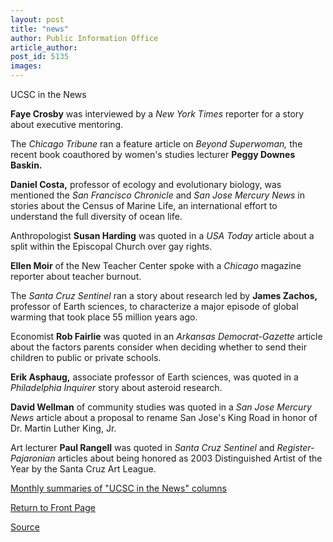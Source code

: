 ```yaml
---
layout: post
title: "news"
author: Public Information Office
article_author: 
post_id: 5135
images:
---
```


<p class="pagehead">
  UCSC in the News
</p>
<p>
  <b>Faye Crosby</b> was interviewed by a <i>New York Times</i> reporter for a story about executive mentoring.
</p>
<p>
  The <i>Chicago Tribune</i> ran a feature article on <i>Beyond Superwoman,</i> the recent book coauthored by women's studies lecturer <b>Peggy Downes Baskin.</b>
</p>
<p>
  <b>Daniel Costa,</b> professor of ecology and evolutionary biology, was mentioned the <i>San Francisco Chronicle</i> and <i>San Jose Mercury News</i> in stories about the Census of Marine Life, an international effort to understand the full diversity of ocean life.
</p>
<p>
  Anthropologist <b>Susan Harding</b> was quoted in a <i>USA Today</i> article about a split within the Episcopal Church over gay rights.
</p>
<p>
  <b>Ellen Moir</b> of the New Teacher Center spoke with a <i>Chicago</i> magazine reporter about teacher burnout.
</p>
<p>
  The <i>Santa Cruz Sentinel</i> ran a story about research led by <b>James Zachos,</b> professor of Earth sciences, to characterize a major episode of global warming that took place 55 million years ago.
</p>
<p>
  Economist <b>Rob Fairlie</b> was quoted in an <i>Arkansas Democrat-Gazette</i> article about the factors parents consider when deciding whether to send their children to public or private schools.
</p>
<p>
  <b>Erik Asphaug,</b> associate professor of Earth sciences, was quoted in a <i>Philadelphia Inquirer</i> story about asteroid research.
</p>
<p>
  <b>David Wellman</b> of community studies was quoted in a <i>San Jose Mercury News</i> article about a proposal to rename San Jose's King Road in honor of Dr. Martin Luther King, Jr.<br>
</p>
<p>
  Art lecturer <b>Paul Rangell</b> was quoted in <i>Santa Cruz Sentinel</i> and <i>Register-Pajaronian</i> articles about being honored as 2003 Distinguished Artist of the Year by the Santa Cruz Art League.
</p>
<p>
  <a href="http://www.ucsc.edu/news_events/media_highlights">Monthly summaries of "UCSC in the News" columns</a><br>
</p>
<p>
  <a href="http://currents.ucsc.edu/">Return to Front Page</a>
</p>
<p><a href="http://www1.ucsc.edu/currents/03-04/11-03/news.html" title="Permalink to news">Source</a></p>
